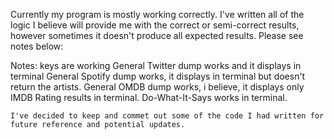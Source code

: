<!-- # liri-node-app -->


Currently my program is mostly working correctly. I've written all of the logic I believe will provide me with the correct or semi-correct results, however sometimes it doesn't produce all expected results. Please see notes below: 

Notes:
	keys are working
	General Twitter dump works and it displays in terminal
	General Spotify dump works, it displays in terminal but doesn't return the artists.
	General OMDB dump works, i believe, it displays only IMDB Rating results in terminal.
	Do-What-It-Says works in terminal.

	I've decided to keep and commet out some of the code I had written for future reference and potential updates.





